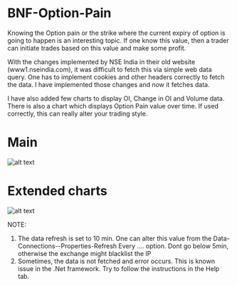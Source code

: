 # BNF-Option-Pain

Knowing the Option pain or the strike where the current expiry of option is going to happen is an interesting topic. If one know this value, then a trader can initiate trades based on this value and make some profit.

With the changes implemented by NSE India in their old website (www1.nseindia.com), it was difficult to fetch this via simple web data query. One has to implement cookies and other headers correctly to fetch the data. I have implemented those changes and now it fetches data.

I have also added few charts to display OI, Change in OI and Volume data. There is also a chart which displays Option Pain value over time. If used correctly, this can really alter your trading style.

# Main 

![alt text](https://github.com/ke-senthilkumar/BNF-Option-Pain/blob/main/bnf_main.png?raw=true)

# Extended charts

![alt text](https://github.com/ke-senthilkumar/BNF-Option-Pain/blob/main/bnf_chart.png?raw=true)

NOTE: 
1. The data refresh is set to 10 min. One can alter this value from the Data-Connections-<connection>-Properties-Refresh Every .... option. Dont go below 5min, otherwise the exchange might blacklist the IP
2. Sometimes, the data is not fetched and error occurs. This is known issue in the .Net framework. Try to follow the instructions in the Help tab.

